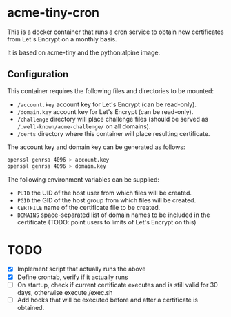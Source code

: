 acme-tiny-cron
==============

This is a docker container that runs a cron service to obtain new certificates from Let's Encrypt on a monthly basis.

It is based on acme-tiny and the python:alpine image.

Configuration
-------------

This container requires the following files and directories to be mounted:

- `/account.key` account key for Let's Encrypt (can be read-only).
- `/domain.key` account key for Let's Encrypt (can be read-only).
- `/challenge` directory will place challenge files (should be served as `/.well-known/acme-challenge/` on all domains).
- `/certs` directory where this container will place resulting certificate.

The account key and domain key can be generated as follows:

```sh
openssl genrsa 4096 > account.key
openssl genrsa 4096 > domain.key
```

The following environment variables can be supplied:

- `PUID` the UID of the host user from which files will be created.
- `PGID` the GID of the host group from which files will be created.
- `CERTFILE` name of the certificate file to be created.
- `DOMAINS` space-separated list of domain names to be included in the certificate (TODO: point users to limits of Let's Encrypt on this)

TODO
====

- [x] Implement script that actually runs the above
- [x] Define crontab, verify if it actually runs
- [ ] On startup, check if current certificate executes and is still valid for 30 days, otherwise execute /exec.sh
- [ ] Add hooks that will be executed before and after a certificate is obtained.
